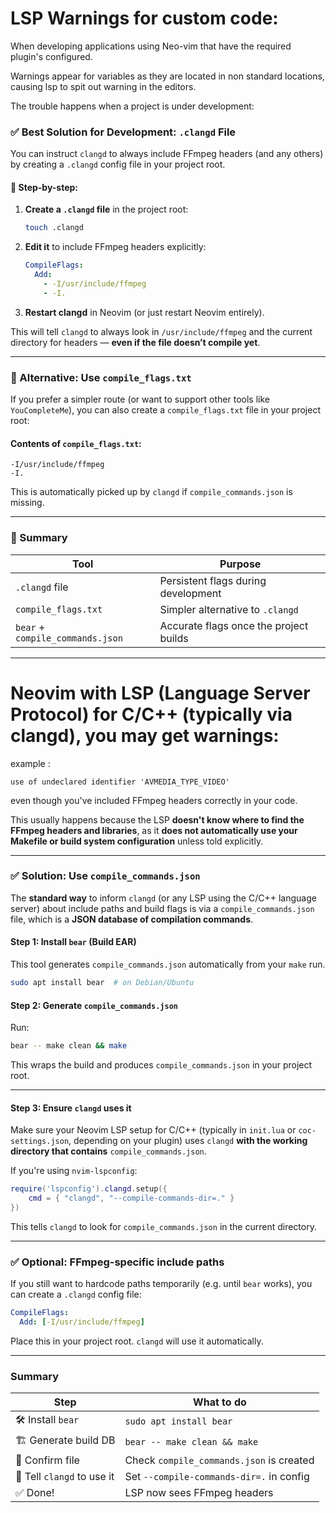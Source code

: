 # LSP Warnings for custom code:

When developing applications using Neo-vim that have the required plugin's configured.

Warnings appear for variables as they are located in non standard locations, causing lsp to 
spit out warning in the editors.

The trouble happens when a project is under development:

### ✅ Best Solution for Development: `.clangd` File

You can instruct `clangd` to always include FFmpeg headers (and any others) by creating a `.clangd` config file in your project root.

#### 🔧 Step-by-step:

1. **Create a `.clangd` file** in the project root:

   ```bash
   touch .clangd
   ```

2. **Edit it** to include FFmpeg headers explicitly:

   ```yaml
   CompileFlags:
     Add: 
       - -I/usr/include/ffmpeg
       - -I.
   ```

3. **Restart clangd** in Neovim (or just restart Neovim entirely).

This will tell `clangd` to always look in `/usr/include/ffmpeg` and the current directory for headers — **even if the file doesn’t compile yet**.

---

### 🔁 Alternative: Use `compile_flags.txt`

If you prefer a simpler route (or want to support other tools like `YouCompleteMe`), you can also create a `compile_flags.txt` file in your project root:

#### Contents of `compile_flags.txt`:

```
-I/usr/include/ffmpeg
-I.
```

This is automatically picked up by `clangd` if `compile_commands.json` is missing.

---

### 🚀 Summary

| Tool                             | Purpose                                |
| -------------------------------- | -------------------------------------- |
| `.clangd` file                   | Persistent flags during development    |
| `compile_flags.txt`              | Simpler alternative to `.clangd`       |
| `bear` + `compile_commands.json` | Accurate flags once the project builds |

---

# **Neovim with LSP (Language Server Protocol)** for C/C++ (typically via **clangd**), you may get warnings:

example : 
```
use of undeclared identifier 'AVMEDIA_TYPE_VIDEO'
```

even though you've included FFmpeg headers correctly in your code.

This usually happens because the LSP **doesn't know where to find the FFmpeg headers and libraries**, as 
it **does not automatically use your Makefile or build system configuration** unless told explicitly.

---

### ✅ Solution: Use `compile_commands.json`

The **standard way** to inform `clangd` (or any LSP using the C/C++ language server) about include paths and 
build flags is via a `compile_commands.json` file, which is a **JSON database of compilation commands**.

#### Step 1: Install `bear` (Build EAR)

This tool generates `compile_commands.json` automatically from your `make` run.

```bash
sudo apt install bear  # on Debian/Ubuntu
```

#### Step 2: Generate `compile_commands.json`

Run:

```bash
bear -- make clean && make
```

This wraps the build and produces `compile_commands.json` in your project root.

---

#### Step 3: Ensure `clangd` uses it

Make sure your Neovim LSP setup for C/C++ (typically in `init.lua` or `coc-settings.json`, depending on 
your plugin) uses `clangd` **with the working directory that contains** `compile_commands.json`.

If you're using `nvim-lspconfig`:

```lua
require('lspconfig').clangd.setup({
    cmd = { "clangd", "--compile-commands-dir=." }
})
```

This tells `clangd` to look for `compile_commands.json` in the current directory.

---

### ✅ Optional: FFmpeg-specific include paths

If you still want to hardcode paths temporarily (e.g. until `bear` works), you can create a `.clangd` config 
file:

```yaml
CompileFlags:
  Add: [-I/usr/include/ffmpeg]
```

Place this in your project root. `clangd` will use it automatically.

---

### Summary

| Step                       | What to do                               |
| -------------------------- | ---------------------------------------- |
| 🛠️ Install `bear`         | `sudo apt install bear`                  |
| 🏗️ Generate build DB      | `bear -- make clean && make`             |
| 📂 Confirm file            | Check `compile_commands.json` is created |
| 🧠 Tell `clangd` to use it | Set `--compile-commands-dir=.` in config |
| ✅ Done!                    | LSP now sees FFmpeg headers              |


